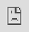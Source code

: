 <html lang="en">
<head>
  <meta charset="UTF-8">
  <meta name="viewport" content="width=device-width, initial-scale=1.0">
  <style>
    html, body {
      margin: 0;
      padding: 0;
      background-color: #0d1117; /* GitHub dark background */
      color: white;
      font-family: sans-serif;
      height: 100%;
    }

    .iframe-container {
      position: relative;
      width: 100%;
      height: 0;
      padding-bottom: 56.25%; /* 16:9 ratio */
      overflow: hidden;
    }

    .iframe-container iframe {
      position: absolute;
      top: 0;
      left: 0;
      width: 100%;
      height: 100%;
      border: none;
    }

    .header {
      padding: 1rem;
      text-align: center;
      font-size: 1.2rem;
    }
  </style>
</head>
<body>
  <div class="iframe-container">
    <iframe src="https://lookerstudio.google.com/embed/reporting/8c92f986-d3b2-4bb7-a839-267912190484/page/1n0HF" allowfullscreen></iframe>
  </div>
</body>
</html>

